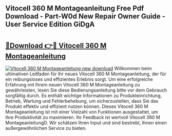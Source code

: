 ## Vitocell 360 M Montageanleitung Free Pdf Download - Part-W0d New Repair Owner Guide - User Service Edition GiDgA

# <h2><a href="http://df859w.blite.top/?on=Vitocell+360+M+Montageanleitung">🔗Download 👉🔴 Vitocell 360 M Montageanleitung</a></h2>

[![Vitocell 360 M Montageanleitung new download](https://i.imgur.com/lujVjoI.png)](http://df859w.blite.top/?on=Vitocell+360+M+Montageanleitung)
Willkommen beim ultimativen Leitfaden für Ihr neues Vitocell 360 M Montageanleitung, der für ein reibungsloses und effizientes Erlebnis sorgt. Um eine erfolgreiche Erfahrung mit Ihrem neuen Vitocell 360 M Montageanleitung zu gewährleisten, lesen Sie diese Bedienungsanleitung bitte vor dem Gebrauch sorgfältig durch. Es enthält wichtige Informationen zu Produkteinrichtung, Betrieb, Wartung und Fehlerbehebung, um sicherzustellen, dass Sie das Produkt effektiv und effizient nutzen können. Dieses Vitocell 360 M Montageanleitung ist mit einer Vielzahl von Funktionen ausgestattet, um Ihre Produktivität zu maximieren. Ihr Feedback ist wertvoll Vitocell 360 M MontageanleitungD. Wir schätzen Ihren Input und sind bestrebt, Ihnen einen außergewöhnlichen Service zu bieten.
